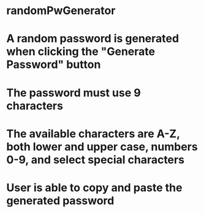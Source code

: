 # randomPwGenerator
# A random password is generated when clicking the "Generate Password" button
# The password must use 9 characters
# The available characters are A-Z, both lower and upper case, numbers 0-9, and select special characters
# User is able to copy and paste the generated password
